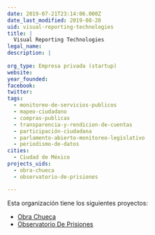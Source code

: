 ```yaml
---
date: 2019-07-21T23:14:06.000Z
date_last_modified: 2019-08-28
uid: visual-reporting-technologies
title: |
  Visual Reporting Technologies
legal_name: 
description: |
  
org_type: Empresa privada (startup)
website: 
year_founded: 
facebook: 
twitter: 
tags:
  - monitoreo-de-servicios-publicos
  - mapeo-ciudadano
  - compras-publicas
  - transparencia-y-rendicion-de-cuentas
  - participación-ciudadana
  - parlamento-abierto-monitoreo-legislativo
  - periodismo-de-datos
cities: 
  - Ciudad de México
projects_uids:
  - obra-chueca
  - observatorio-de-prisiones

---
```


Esta organización tiene los siguientes proyectos:

- [Obra Chueca](/proyectos/obra-chueca)
- [Observatorio De Prisiones](/proyectos/observatorio-de-prisiones)
